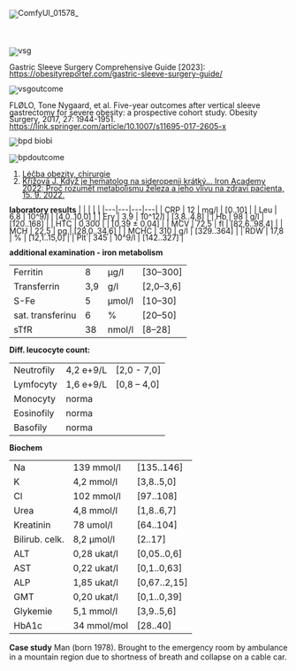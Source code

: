 <div class="w3-row">
<div class="w3-half">
<bdl-tabs idlist="obr1,obr2,obr4,biochemie,reference" titlelist="case report,gastrectomy,biliopancreatic d.,biochem,references"></bdl-tabs>
<div id="obr1" style="line-height:0.9">

![ComfyUI_01578_](ComfyUI_01578_.png)

</div>
<div id="obr2" style="line-height:0.9">

<div class="w3-row">
<div class="w3-third">

&nbsp;<br/>
&nbsp;<br/>
&nbsp;<br/>
![vsg](vsg.png)

Gastric Sleeve Surgery Comprehensive Guide [2023]: https://obesityreporter.com/gastric-sleeve-surgery-guide/

</div>
<div class="w3-twothird">

 ![vsgoutcome](vsgoutcome.png)
 
 FLØLO, Tone Nygaard, et al. Five-year outcomes after vertical sleeve gastrectomy for severe obesity: a prospective cohort study. Obesity Surgery, 2017, 27: 1944-1951.
 https://link.springer.com/article/10.1007/s11695-017-2605-x 
</div>
</div>

</div>
<div id="obr4" style="line-height:0.9">

<div class="w3-row">
<div class="w3-third">

![bpd](bpd.png)
biobi
</div>
<div class="w3-twothird">

![bpdoutcome](bpdoutcome.png)

</div>
</div>
</div>
<div id="reference" style="line-height:0.9">

1. [Léčba obezity, chirurgie](https://www.nzip.cz/clanek/735-lecba-obezity-chirurgie)
2. [Křížová J. Když je hematolog na sideropenii krátký... Iron Academy 2022: Proč rozumět metabolismu železa a jeho vlivu na zdraví pacienta, 15. 9. 2022.](https://www.prolekare.cz/zaznamy-z-kongresu/iron-academy-2022-jak-podle-aktualnich-poznatku-postupovat-pri-diagnostice-a-lecbe-deficitu-zeleza-a-co-znamena-pri-srdecnim-selhani-132595/zvladne-fcm-deficit-zeleza-po-bariatricke-operaci-kazuistika)


</div>
<div id="biochemie">
<div class="w3-half">
<div class="w3-sand w3-large w3-padding w3-margin" style="line-height:0.9">

**laboratory results**
| | | | |
|---|---|---|---|
| CRP | 12 | mg/l | [0..10] |
| Leu | 6,8 | 10^9/l | [4,0..10,0] |
| Ery | 3,9 | 10^12/l | [3,8..4,8] |
| Hb | 98 | g/l | [120..168] |
| HTC | 0,300 | | [0,39 ± 0,04] |
| MCV | 72,5 | fl | [82,6..98,4] |
| MCH | 22,5 | pg | [28,0..34,6] |
| MCHC | 310 | g/l | [329..364] |
| RDW | 17,8 | % | [12,1..15,0] |
| Plt | 345 | 10^9/l | [142..327] |

**additional examination - iron metabolism**

|||| |
|--------|---------|----------|---------------------|
| Ferritin | 8 | μg/l | [30–300]|
| Transferrin | 3,9 | g/l | [2,0–3,6] |
| S-Fe | 5 | μmol/l | [10–30] |
| sat. transferinu | 6| % | [20–50] |
| sTfR | 38 | nmol/l | [8–28] |

</div>
</div>
<div class="w3-half">
<div class="w3-sand w3-large w3-padding w3-margin" style="line-height:0.9">

**Diff. leucocyte count:**

| | | |
|----|------------|------------|
| Neutrofily | 4,2 e+9/L | [2,0 - 7,0] |
| Lymfocyty | 1,6 e+9/L | [0,8 – 4,0] |
| Monocyty | norma | |
| Eosinofily | norma | |
| Basofily | norma | |

**Biochem**

| | | |
|----|------------|------------|
| Na | 139 mmol/l | [135..146] |
| K | 4,2 mmol/l | [3,8..5,0] |
| Cl | 102 mmol/l | [97..108] |
| Urea | 4,8 mmol/l | [1,8..6,7] |
| Kreatinin | 78 umol/l | [64..104] |
| Bilirub. celk. | 8,2 μmol/l | [2..17] |
| ALT | 0,28 ukat/l | [0,05..0,6] |
| AST | 0,22 ukat/l | [0,1..0,63] |
| ALP | 1,85 ukat/l | [0,67..2,15] |
| GMT | 0,20 ukat/l | [0,1..0,39] |
| Glykemie | 5,1 mmol/l | [3,9..5,6] |
| HbA1c | 34 mmol/mol | [28..40] |
</div>
</div>
</div>



</div>
<div class="w3-half">
<div class="w3-sand">

**Case study** Man (born 1978). Brought to the emergency room by ambulance in a mountain region due to shortness of breath and collapse on a cable car.</div>

<bdl-quizx id="qik.1" type="choice" question="K.1 Check which vital signs you will assess during the initial examination, with results immediately available." 
answers="A. <b>heart rate</b>. By auscultation or palpation|B. <b>complete blood count</b> from venous or capillary blood|C. <b>respiratory rate</b>.|D. <b>blood biochemistry</b> from venous blood|E. <b>blood pressure</b> with a sphygmomanometer|F. <b>O2 saturation</b>. with a pulse oximeter|G. <b>ASTRUP</b> blood gas analysis from venous or arterial blood" 
correctoptions="true|false|true|false|true|true|false" 
explanations="yes|no|yes|no|yes|yes|no" 
buttontitle="check answer"></bdl-quizx>

<bdl-quizx id="qik.2" type="choice2" 
question="K.2 Pulse oximeter measured oxygen saturation at 96% and heart rate at 103 bpm. Choose the most appropriate description." 
answers="A. saturation normal and bradycardia|B. saturation low and tachycardia|C. saturation normal and tachycardia" 
correctoptions="false|false|true" 
explanations="no|no|yes" 
buttontitle="check answer"></bdl-quizx>

<bdl-quizx id="qik.3" type="choice2" 
question="K.3 Estimated respiratory rate is 25 breaths/min. Choose the most appropriate description." 
answers="A. tachypnea|B. bradypnea" 
correctoptions="true|false" 
explanations="yes|no" 
buttontitle="check answer"></bdl-quizx>              

<bdl-quizx id="qik.4" type="choice2" 
question="K.4 Blood pressure was 130/85 mmHg" 
answers="A. normotensive|B. hypertensive|C. hypotensive" 
correctoptions="true|false|false" 
explanations="yes|no|no" 
buttontitle="check answer"></bdl-quizx>

<bdl-quizx id="qik.5" type="choice2" 
question="K.5 The patient stated that after a long time he went on a trip to the mountains and took a cable car to the top. However, after getting off at the upper station, he became increasingly short of breath and this did not improve even after a few minutes of rest, so he returned down, where staff called an ambulance. In the past, he was treated for obesity and underwent several surgeries, one of which was the so-called sleeve gastrectomy. What is the primary mechanism targeted by sleeve gastrectomy?" 
answers="A. Sleeve gastrectomy reduces stomach size, accelerates the feeling of fullness, reducing nutrient intake and promoting weight loss. It also lowers ghrelin, a hunger-stimulating hormone, decreasing appetite.|B. The surgery increases insulin production by stimulating pancreatic beta cells, leading to better glycemic control and weight loss." 
correctoptions="true|false" 
explanations="yes|no" 
buttontitle="check answer"></bdl-quizx>

<bdl-quizx id="qik.6" type="choice2" 
question="K.6 Because the first surgery only helped temporarily, he underwent another one a year ago, the so-called biliopancreatic diversion, in which the duodenum and proximal jejunum are excluded from the absorptive surface. Today, his weight is 85 kg (BMI 27.5 kg/m²), and he is attempting moderate physical activity and hiking, which he had not done for years.<br/> All the options below are risks associated with biliopancreatic diversion. Select the one most likely related to the patient's current condition and shortness of breath." 
answers="A. Vitamin B12 deficiency, leading to fatigue, weakness, and sometimes neurological problems.|B. Insufficient intake of biotin and zinc, which can lead to hair loss and dermatological problems. Biotin (vitamin B7) and zinc are important for healthy hair and skin.|C. Iron deficiency leading to anemia, presenting as fatigue and weakness.|D. Vitamin D and calcium deficiency, which may lead to bone weakening and increased risk of osteoporosis. Vitamin D and calcium are essential for maintaining strong bone structure.|E. Deficiency of essential fatty acids like omega-3 and omega-6, which can impair brain and heart function, contributing to fatigue and low performance." 
correctoptions="false|false|true|false|false" 
explanations="no|no|yes|no|no" 
buttontitle="check answer"></bdl-quizx> 

<bdl-quizx id="qik.7" type="choice2" 
question="K.7 Blood count and biochemistry results have arrived. Which explanation best describes the anemia?" 
answers="A. The findings are consistent with iron deficiency anemia, likely due to malabsorption.|B. The anemia is most likely caused by chronic inflammation, as suggested by mildly elevated CRP." 
correctoptions="true|false" 
explanations="Correct – low ferritin, microcytosis, and low transferrin saturation are consistent with iron deficiency.|Incorrect – mildly elevated CRP alone does not explain the anemia; in anemia of chronic disease, ferritin is usually normal or elevated." 
buttontitle="check answer">
</bdl-quizx>

           
<bdl-quiz-summary id="qs1"></bdl-quiz-summary>          
<bdl-quiz-control ids="qik.1;obr1,qik.2;obr1,qik.3;obr1,qik.4;obr1,qik.5;obr2,qik.6;obr4,qik.7;biochemie,qs1"></bdl-quiz-control>             


</div>
</div>